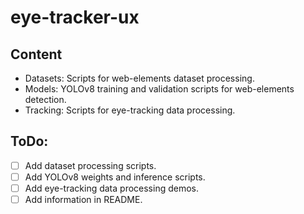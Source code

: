 # eye-tracker-ux

## Content

- Datasets: Scripts for web-elements dataset processing.
- Models: YOLOv8 training and validation scripts for web-elements detection.
- Tracking: Scripts for eye-tracking data processing.

## ToDo:

- [ ] Add dataset processing scripts.
- [ ] Add YOLOv8 weights and inference scripts.
- [ ] Add eye-tracking data processing demos.
- [ ] Add information in README.
